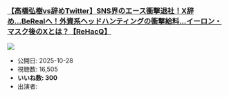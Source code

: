 ### [【高橋弘樹vs辞めTwitter】SNS界のエース衝撃退社！X辞め...BeRealへ！外資系ヘッドハンティングの衝撃給料...イーロン・マスク後のXとは？【ReHacQ】](https://www.youtube.com/watch?v=Km4Hw7otGrU)
[![](https://img.youtube.com/vi/Km4Hw7otGrU/sddefault.jpg)](https://www.youtube.com/watch?v=Km4Hw7otGrU)
-   公開日: 2025-10-28
-   視聴数: 16,505
-   **いいね数: 300**
-   出演者: 
